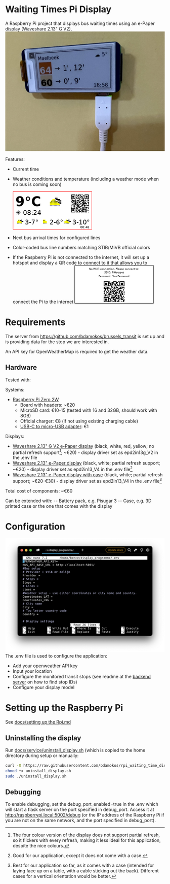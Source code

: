 # Waiting Times Pi Display

A Raspberry Pi project that displays bus waiting times using an e-Paper display (Waveshare 2.13" G V2).
![Display Example](docs/images/display_example.jpg)

Features:
- Current time
- Weather conditions and temperature (including a weather mode when no bus is coming soon)

    ![Weather Mode](docs/images/weather%20mode%20with%20dithered%20weather%20icons.png)
- Next bus arrival times for configured lines
- Color-coded bus line numbers matching STIB/MIVB official colors
- If the Raspberry Pi is not connected to the internet, it will set up a hotspot and display a QR code to connect to it that allows you to connect the Pi to the internet
![No Wi-Fi - a hotspot has been set up](docs/images/no_wifi.png)


# Requirements
The server from https://github.com/bdamokos/brussels_transit is set up and is providing data for the stop we are interested in.

An API key for OpenWeatherMap is required to get the weather data.

## Hardware
Tested with:

Systems:
- [Raspberry Pi Zero 2W](https://www.raspberrypi.com/products/raspberry-pi-zero-2-w/)
  - Board with headers: ~€20
  - MicroSD card: €10-15 (tested with 16 and 32GB, should work with 8GB)
  - Official charger: €8 (if not using existing charging cable)
  - [USB-C to micro-USB adapter](https://www.raspberrypi.com/products/usb-b-to-usb-c-adapter/): €1

Displays:
- [Waveshare 2.13" G V2 e-Paper display](https://www.waveshare.com/2.13inch-e-Paper-HAT-G.htm) (black, white, red, yellow; no partial refresh support[^1]; ~€20) - display driver set as epd2in13g_V2 in the .env file
- [Waveshare 2.13" e-Paper display](https://www.waveshare.com/2.13inch-e-paper-hat.htm) (black, white; partial refresh support; ~€20) - display driver set as epd2in13_V4 in the .env file[^2]
- [Waveshare 2.13" e-Paper display with case](https://www.waveshare.com/2.13inch-Touch-e-Paper-HAT-with-case.htm) (black, white; partial refresh support; ~€20-€30) - display driver set as epd2in13_V4 in the .env file[^3]

Total cost of components: ~€60

Can be extended with:
-- Battery pack, e.g. Pisugar 3
-- Case, e.g. 3D printed case or the one that comes with the display

[^1]: The four colour version of the display does not support partial refresh, so it flickers with every refresh, making it less ideal for this application, despite the nice colours.
[^2]: Good for our application, except it does not come with a case.
[^3]: Best for our application so far, as it comes with a case (intended for laying face up on a table, with a cable sticking out the back). Different cases for a vertical orientation would be better.
# Configuration
![.env file](docs/images/nano_env.png)
The .env file is used to configure the application:
- Add your openweather API key
- Input your location
- Configure the monitored transit stops (see readme at the [backend server](https://github.com/bdamokos/brussels_transit) on how to find stop IDs)
- Configure your display model

# Setting up the Raspberry Pi
See [docs/setting up the Rpi.md](docs/setting%20up%20the%20Rpi.md)

## Uninstalling the display
Run [docs/service/uninstall_display.sh](docs/service/uninstall_display.sh) (which is copied to the home directory during setup or manually:
``` bash
curl -O https://raw.githubusercontent.com/bdamokos/rpi_waiting_time_display/main/docs/service/uninstall_display.sh
chmod +x uninstall_display.sh
sudo ./uninstall_display.sh
```

## Debugging
To enable debugging, set the debug_port_enabled=true in the .env which will start a flask server on the port specified in debug_port. Access it at http://raspberrypi.local:5002/debug (or the IP address of the Raspberry Pi if you are not on the same network, and the port specified in debug_port).


